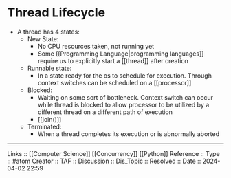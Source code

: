 # Thread Lifecycle

- A thread has 4 states:
	- New State: 
		- No CPU resources taken, not running yet
		- Some [[Programming Language|programming languages]] require us to explicitly start a [[thread]] after creation
	- Runnable state: 
		- In a state ready for the os to schedule for execution. Through context switches can be scheduled on a [[processor]]
	- Blocked:
		- Waiting on some sort of bottleneck. Context switch can occur while thread is blocked to allow processor to be utilized by a different thread on a different path of execution
		- [[join()]]
	- Terminated:
		- When a thread completes its execution or is abnormally aborted
---
Links :: [[Computer Science]] [[Concurrency]] [[Python]]
Reference ::
Type :: #atom
Creator ::
TAF ::
Discussion ::
Dis_Topic :: 
Resolved ::
Date :: 2024-04-02 22:59
